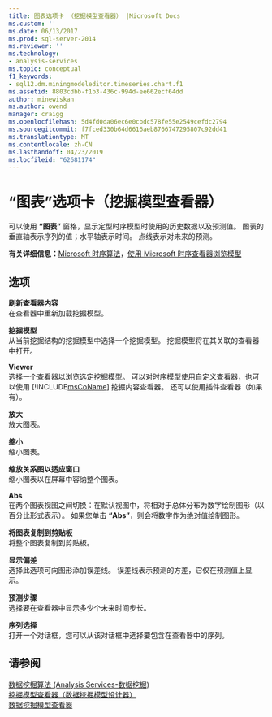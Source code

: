 ```yaml
---
title: 图表选项卡 （挖掘模型查看器） |Microsoft Docs
ms.custom: ''
ms.date: 06/13/2017
ms.prod: sql-server-2014
ms.reviewer: ''
ms.technology:
- analysis-services
ms.topic: conceptual
f1_keywords:
- sql12.dm.miningmodeleditor.timeseries.chart.f1
ms.assetid: 8803cdbb-f1b3-436c-994d-ee662ecf64dd
author: minewiskan
ms.author: owend
manager: craigg
ms.openlocfilehash: 5d4fd0da06ec6e0cbdc578fe55e2549cefdc2794
ms.sourcegitcommit: f7fced330b64d6616aeb8766747295807c92dd41
ms.translationtype: MT
ms.contentlocale: zh-CN
ms.lasthandoff: 04/23/2019
ms.locfileid: "62681174"
---
```

# <a name="chart-tab-mining-model-viewers"></a>“图表”选项卡（挖掘模型查看器）
  可以使用 **“图表”** 窗格，显示定型时序模型时使用的历史数据以及预测值。 图表的垂直轴表示序列的值；水平轴表示时间。 点线表示对未来的预测。  
  
 **有关详细信息：**[Microsoft 时序算法](data-mining/microsoft-time-series-algorithm.md)，[使用 Microsoft 时序查看器浏览模型](data-mining/browse-a-model-using-the-microsoft-time-series-viewer.md)  
  
## <a name="options"></a>选项  
 **刷新查看器内容**  
 在查看器中重新加载挖掘模型。  
  
 **挖掘模型**  
 从当前挖掘结构的挖掘模型中选择一个挖掘模型。 挖掘模型将在其关联的查看器中打开。  
  
 **Viewer**  
 选择一个查看器以浏览选定挖掘模型。 可以对时序模型使用自定义查看器，也可以使用 [!INCLUDE[msCoName](../includes/msconame-md.md)] 挖掘内容查看器。 还可以使用插件查看器（如果有）。  
  
 **放大**  
 放大图表。  
  
 **缩小**  
 缩小图表。  
  
 **缩放关系图以适应窗口**  
 缩小图表以在屏幕中容纳整个图表。  
  
 **Abs**  
 在两个图表视图之间切换：在默认视图中，将相对于总体分布为数字绘制图形（以百分比形式表示）。 如果您单击 **“Abs”**，则会将数字作为绝对值绘制图形。  
  
 **将图表复制到剪贴板**  
 将整个图表复制到剪贴板。  
  
 **显示偏差**  
 选择此选项可向图形添加误差线。 误差线表示预测的方差，它仅在预测值上显示。  
  
 **预测步骤**  
 选择要在查看器中显示多少个未来时间步长。  
  
 **序列选择**  
 打开一个对话框，您可以从该对话框中选择要包含在查看器中的序列。  
  
## <a name="see-also"></a>请参阅  
 [数据挖掘算法 &#40;Analysis Services-数据挖掘&#41;](data-mining/data-mining-algorithms-analysis-services-data-mining.md)   
 [挖掘模型查看器（数据挖掘模型设计器）](mining-model-viewers-data-mining-model-designer.md)   
 [数据挖掘模型查看器](data-mining/data-mining-model-viewers.md)  
  
  
